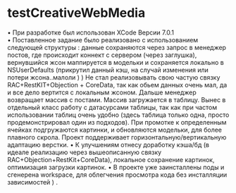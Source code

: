 # testCreativeWebMedia

•	При разработке был использован XCode Версии  7.0.1  
•	Поставленное задание было реализовано с использованием следующей структуры : данные сохраняются через запрос в менеджер постов, где происходит коннект с сервером (через заглушка), вернувшийся жсон маппируется в модельки и сохраняется локально в NSUserDefaults (прикрутил данный кэш, на случай изменения или потери жсона..малоли ) ) Не стал реализовывать свою частую связку RAC+RestKIT+Objection + CoreData, так как обьем данных очень мал, да и все дело вертится с локальным жсоном. Дальше менеджер возвращает массив с постами. Массив загружается в таблицу. Вынес в отдельный класс работу с датасурсами таблицы, так как при частом использовании таблиц очень удобно (здесь таблица только одна, просто продемонстрировал один из подходов). При промотке к определенным ячейках подгружаются картинки, и обновляются модельки, для более плавного скрола. Проект поддерживает горизонтальную/вертикальную адаптацию верстки. 
•	К улучшениям отнесу доработку кэша/бд (в идеале реализацию через вышеописанную связку RAC+Objection+RestKit+CoreData), локальное сохранение картинок, оптимизация загрузки картинок.
•	В проекте уже заинсталлены поды и сгенерена workspace, для облегчения просмотра кода без инсталляции зависимостей ) .
